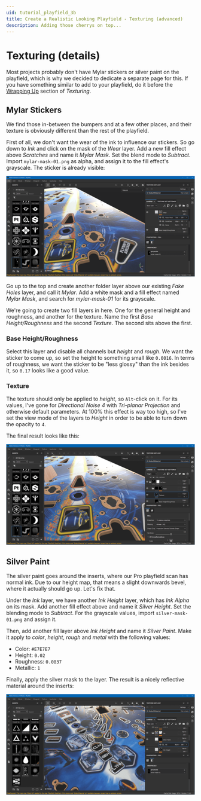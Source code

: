 ```yaml
---
uid: tutorial_playfield_3b
title: Create a Realistic Looking Playfield - Texturing (advanced)
description: Adding those cherrys on top...
---
```


# Texturing (details)

Most projects probably don't have Mylar stickers or silver paint on the playfield, which is why we decided to dedicate a separate page for this. If you have something similar to add to your playfield, do it before the [Wrapping Up](xref:tutorial_playfield_3#wrapping-up) section of *Texturing*.

## Mylar Stickers

We find those in-between the bumpers and at a few other places, and their texture is obviously different than the rest of the playfield.

First of all, we don't want the wear of the ink to influence our stickers. So go down to *Ink* and click on the mask of the *Wear* layer. Add a new fill effect above *Scratches* and name it *Mylar Mask*. Set the blend mode to *Subtract*. Import `mylar-mask-01.png` as alpha, and assign it to the fill effect's grayscale. The sticker is already visible:

![Mylar Sticker](substance-mylar1.png)

Go up to the top and create another folder layer above our existing *Fake Holes* layer, and call it *Mylar*. Add a white mask and a fill effect named *Mylar Mask*, and search for *mylar-mask-01* for its grayscale.

We're going to create two fill layers in here. One for the general height and roughness, and another for the texture. Name the first *Base Height/Roughness* and the second *Texture*. The second sits above the first.

### Base Height/Roughness

Select this layer and disable all channels but *height* and *rough*. We want the sticker to come up, so set the height to something small like `0.0016`. In terms of roughness, we want the sticker to be "less glossy" than the ink besides it, so `0.17` looks like a good value.

### Texture

The texture should only be applied to *height*, so `Alt`-click on it. For its values, I've gone for *Directional Noise 4* with *Tri-planar Projection* and otherwise default parameters. At 100% this effect is way too high, so I've set the view mode of the layers to *Height* in order to be able to turn down the opacity to `4`.

The final result looks like this:

![Mylar Sticker](substance-mylar2.png)


## Silver Paint

The silver paint goes around the inserts, where our Pro playfield scan has normal ink. Due to our height map, that means a slight downwards bevel, where it actually should go up. Let's fix that.

Under the *Ink* layer, we have another *Ink Height* layer, which has *Ink Alpha* on its mask. Add another fill effect above and name it *Silver Height*. Set the blending mode to *Subtract*. For the grayscale values, import `silver-mask-01.png` and assign it.

Then, add another fill layer above *Ink Height* and name it *Silver Paint*. Make it apply to *color*, *height*, *rough* and *metal* with the following values:

- Color: `#E7E7E7`
- Height: `0.02`
- Roughness: `0.0837`
- Metallic: `1`

Finally, apply the silver mask to the layer. The result is a nicely reflective material around the inserts:

![Silver Paint](substance-silver.png)
